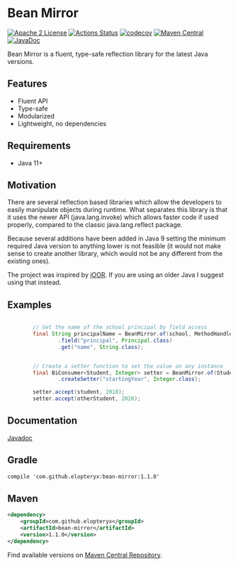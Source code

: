 Bean Mirror
=========

[![Apache 2 License](https://img.shields.io/badge/license-Apache%202-green.svg)](http://www.apache.org/licenses/LICENSE-2.0)
[![Actions Status](https://github.com/Elopteryx/bean-mirror/workflows/Bean%20Mirror%20CI/badge.svg)](https://github.com/Elopteryx/bean-mirror/actions)
[![codecov](https://codecov.io/gh/Elopteryx/bean-mirror/branch/master/graph/badge.svg?token=7G1G0MMTOR)](undefined)
[![Maven Central](https://maven-badges.herokuapp.com/maven-central/com.github.elopteryx/bean-mirror/badge.svg)](https://maven-badges.herokuapp.com/maven-central/com.github.elopteryx/bean-mirror)
[![JavaDoc](https://img.shields.io/badge/javadoc-1.1.0-brightgreen.svg)](http://www.javadoc.io/doc/com.github.elopteryx/bean-mirror)

Bean Mirror is a fluent, type-safe reflection library for the latest Java versions.

Features
--------
* Fluent API
* Type-safe
* Modularized
* Lightweight, no dependencies

Requirements
--------
* Java 11+

Motivation
--------

There are several reflection based libraries which allow the developers to easily manipulate objects
during runtime. What separates this library is that it uses the newer API (java.lang.invoke) which allows
faster code if used properly, compared to the classic java.lang.reflect package.

Because several additions have been added in Java 9 setting the minimum required Java version to anything
lower is not feasible (it would not make sense to create another library, which would not be any different
from the existing ones).

The project was inspired by [jOOR](https://github.com/jOOQ/jOOR). If you are using an older Java I suggest
using that instead.

Examples
--------

```java

        // Get the name of the school principal by field access
        final String principalName = BeanMirror.of(school, MethodHandles.lookup())
                .field("principal", Principal.class)
                .get("name", String.class);

```

```java

        // Create a setter function to set the value on any instance
        final BiConsumer<Student, Integer> setter = BeanMirror.of(Student.class, MethodHandles.lookup())
                .createSetter("startingYear", Integer.class);

        setter.accept(student, 2018);
        setter.accept(otherStudent, 2020);

```

Documentation
-------------

[Javadoc][1]

Gradle
-----
```xml
compile 'com.github.elopteryx:bean-mirror:1.1.0'
```

Maven
-----
```xml
<dependency>
    <groupId>com.github.elopteryx</groupId>
    <artifactId>bean-mirror</artifactId>
    <version>1.1.0</version>
</dependency>
```

Find available versions on [Maven Central Repository](http://search.maven.org/#search%7Cga%7C1%7Cg%3A%22com.github.elopteryx%22%20AND%20a%3A%22bean-mirror%22).

[1]: http://www.javadoc.io/doc/com.github.elopteryx/bean-mirror/1.1.0